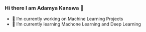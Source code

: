 ### Hi there  I am Adamya Kanswa 👋
- 🔭 I’m currently working on Machine Learning Projects
- 🌱 I’m currently learning Machone Learning and Deep Learning
<!--
**adamyak/adamyak** is a ✨ _special_ ✨ repository because its `README.md` (this file) appears on your GitHub profile.

Here are some ideas to get you started:

- 🔭 I’m currently working on Machine Learning Projects
- 🌱 I’m currently learning Machone Learning and Deep Learning
- 👯 I’m looking to collaborate on ...
- 🤔 I’m looking for help with ...
- 💬 Ask me about Python, ML
- 📫 How to reach me: https://www .linkedin.com/in/adamya-kanswa-337785166/ 
- 😄 Pronouns: ...
- ⚡ Fun fact: ...
-->
